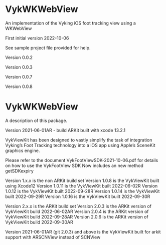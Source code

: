 # VykWKWebView

An implementation of the Vyking iOS foot tracking view using a WKWebView

First initial version 2022-10-06

See sample project file provided for help.

Version 0.0.2

Version 0.0.3

Version 0.0.7

Version 0.0.8

# VykWKWebView

A description of this package.

Version 2021-06-01AR - build ARKit built with xcode 13.2.1

VykViewKit has been designed to vastly simplify the task of integration Vyking’s Foot Tracking technology into a iOS app using Apple’s SceneKit graphics engine.

Please refer to the document VykFootViewSDK-2021-10-06.pdf for details on how to use the VykFootView SDK
Now includes an new method getSDKexpiry

Version 1.x.x is the non ARKit build set
Version 1.0.8 is the VykViewKit built using Xcode12
Version 1.0.11 is the VykViewKit built 2022-06-02R
Version 1.0.12 is the VykViewKit built 2022-09-28R
Version 1.0.14 is the VykViewKit built 2022-09-29R
Version 1.0.16 is the VykViewKit built 2022-09-30R

Version 2.x.x is the ARKit build set
Version 2.0.3 is the ARKit version of VykViewKit build 2022-06-02AR
Version 2.0.4 is the ARKit version of VykViewKit build 2022-09-28AR
Version 2.0.6 is the ARKit version of VykViewKit build 2022-09-30AR

Version 2021-06-01AR (git 2.0.3) and above is the VykViewKit built for arkit support with ARSCNView instead of SCNView
